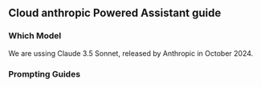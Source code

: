 ## Cloud anthropic Powered Assistant guide


### Which Model
We are ussing Claude 3.5 Sonnet, released by Anthropic in October 2024. 


### Prompting Guides



